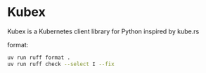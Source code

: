 # Kubex

Kubex is a Kubernetes client library for Python inspired by kube.rs

format:

```bash
uv run ruff format .
uv run ruff check --select I --fix
```